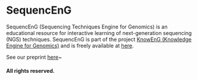 # SequencEnG
SequencEnG (Sequencing Techniques Engine for Genomics) is an educational resource for interactive learning of next-generation sequencing (NGS) techniques. SequencEnG is part of the project [KnowEnG (Knowledge Engine for Genomics)](https://knoweng.org/) and is freely available at [here](http://education.knoweng.org/sequenceng).  

See our preprint [here](https://www.biorxiv.org/content/early/2018/07/08/319079)~
#### All rights reserved.
